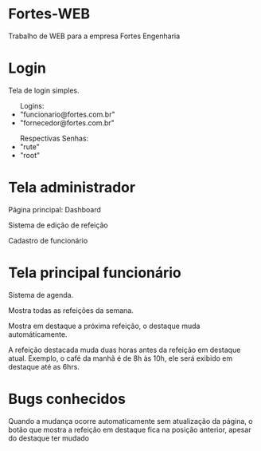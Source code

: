# Fortes-WEB

  <p>Trabalho de WEB para a empresa Fortes Engenharia</p>

# Login

  <p>Tela de login simples.</p>
  <ul>Logins:
    <li>"funcionario@fortes.com.br"</li>
    <li>"fornecedor@fortes.com.br"</li>
  </ul>
  <ul>Respectivas Senhas:
    <li>"rute"</li>
    <li>"root"</li>
  </ul>

# Tela administrador

  <p>Página principal: Dashboard</p>
  <p>Sistema de edição de refeição</p>
  <p>Cadastro de funcionário</p>
  
    
# Tela principal funcionário
  
  <p>Sistema de agenda.</p>
  <p>Mostra todas as refeições da semana.</p>
  <p>Mostra em destaque a próxima refeição, o destaque muda automáticamente.</p>
  <p>A refeição destacada muda duas horas antes da refeição em destaque atual. Exemplo, o café da manhã é de 8h às 10h, ele será exibido em destaque até as 6hrs.</p>
  
# Bugs conhecidos
  
  <p>Quando a mudança ocorre automaticamente sem atualização da página, o botão que mostra a refeição em destaque fica na posição anterior, apesar do destaque ter mudado</p>
